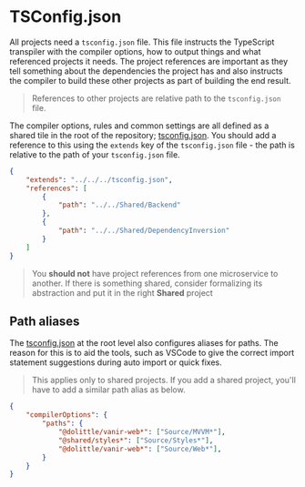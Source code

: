 # TSConfig.json

All projects need a `tsconfig.json` file. This file instructs the TypeScript transpiler with the compiler options, how to output things
and what referenced projects it needs. The project references are important as they tell something about the dependencies the project
has and also instructs the compiler to build these other projects as part of building the end result.

> References to other projects are relative path to the `tsconfig.json` file.

The compiler options, rules and common settings are all defined as a shared tile in the root of the repository; [tsconfig.json](../tsconfig.json).
You should add a reference to this using the `extends` key of the `tsconfig.json` file - the path is relative to the path of your `tsconfig.json`
file.

```json
{
    "extends": "../../../tsconfig.json",
    "references": [
        {
            "path": "../../Shared/Backend"
        },
        {
            "path": "../../Shared/DependencyInversion"
        }
    ]
}
```

> You **should not** have project references from one microservice to another.
> If there is something shared, consider formalizing its abstraction and put it in the right **Shared** project

## Path aliases

The [tsconfig.json](../tsconfig.json) at the root level also configures aliases for paths. The reason for this is to aid the tools, such as VSCode
to give the correct import statement suggestions during auto import or quick fixes.

> This applies only to shared projects. If you add a shared project, you'll have to add a similar path alias as below.

```json
{
    "compilerOptions": {
        "paths": {
            "@dolittle/vanir-web*": ["Source/MVVM*"],
            "@shared/styles*": ["Source/Styles*"],
            "@dolittle/vanir-web*": ["Source/Web*"],
        }
    }
}
```
